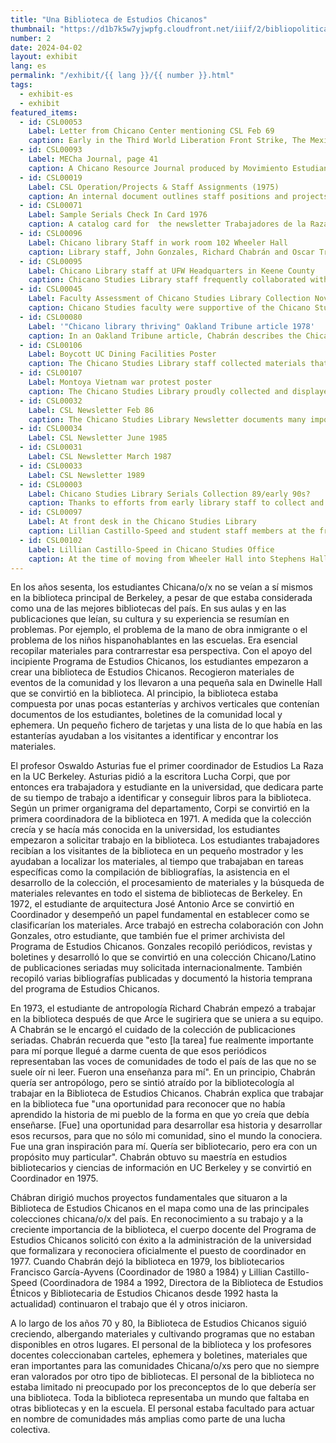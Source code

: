 ```yaml
---
title: "Una Biblioteca de Estudios Chicanos"
thumbnail: "https://d1b7k5w7yjwpfg.cloudfront.net/iiif/2/bibliopolitica_CSL00080_CSL00080_001/full/800,/0/default.jpg"
number: 2
date: 2024-04-02
layout: exhibit
lang: es
permalink: "/exhibit/{{ lang }}/{{ number }}.html"
tags: 
  - exhibit-es
  - exhibit
featured_items:
  - id: CSL00053
    Label: Letter from Chicano Center mentioning CSL Feb 69
    caption: Early in the Third World Liberation Front Strike, The Mexican-American Student Confederation made plans for a Chicano library and began to solicit donations of newspapers such as Compass, a Mexican-American Newspaper from Houston, Texas to begin collecting materials.
  - id: CSL00093
    Label: MECha Journal, page 41
    caption: A Chicano Resource Journal produced by Movimiento Estudiantil Chicano de Aztlán (MEChA), U.C. Berkeley in 1972 documents the early history and goals of the Chicano Studies Library
  - id: CSL00019
    Label: CSL Operation/Projects & Staff Assignments (1975)
    caption: An internal document outlines staff positions and projects at the Chicano Studies Library, showing the names of work study students who built and maintained the library.
  - id: CSL00071
    Label: Sample Serials Check In Card 1976
    caption: A catalog card for  the newsletter Trabajadores de la Raza documents how the Chicano Studies library tracked periodicals, some of which had irregular publication cycles
  - id: CSL00096
    Label: Chicano library Staff in work room 102 Wheeler Hall
    caption: Library staff, John Gonzales, Richard Chabrán and Oscar Treviño take a break in the library work room in Wheeler Hall
  - id: CSL00095
    Label: Chicano Library staff at UFW Headquarters in Keene County
    caption: Chicano Studies Library staff frequently collaborated with community groups. In this photo, Professor Juan Rodriguez,Chicano Studies Library staff and Librarian Rafaela Castro visited the United Farm Workers (UFW) library to advise on the UFW archive.
  - id: CSL00045
    Label: Faculty Assessment of Chicano Studies Library Collection Nov. 1976
    caption: Chicano Studies faculty were supportive of the Chicano Studies Library and lent their subject expertise to help library staff assess the collection 
  - id: CSL00080
    Label: '"Chicano library thriving" Oakland Tribune article 1978'
    caption: In an Oakland Tribune article, Chabrán describes the Chicano Studies Library and mentions plans for the Chicano Periodical Index
  - id: CSL00106
    Label: Boycott UC Dining Facilities Poster
    caption: The Chicano Studies Library staff collected materials that might not be collected by more traditional libraries, including poster art by local activists and artists like this one protesting the dining facilities serving grapes while the United Farm Workers were boycotting them.
  - id: CSL00107
    Label: Montoya Vietnam war protest poster
    caption: The Chicano Studies Library proudly collected and displayed artwork by local and emerging Chicanx artists, including work from Malaquías Montoya who taught non-traditional art classes at the Chicano Art Center, located off campus.
  - id: CSL00032
    Label: CSL Newsletter Feb 86
    caption: The Chicano Studies Library Newsletter documents many important activities and moments in the library’s history. Lillian Castillo-Speed collaborated with publications editor Carolyn Soto to publish the newsletters once a month from [list years]. The newsletter shared library news, collections updates and outlined ongoing library projects including the Chicano Periodical Index and Chicano Database. 
  - id: CSL00034
    Label: CSL Newsletter June 1985
  - id: CSL00031
    Label: CSL Newsletter March 1987
  - id: CSL00033
    Label: CSL Newsletter 1989
  - id: CSL00003
    Label: Chicano Studies Library Serials Collection 89/early 90s?
    caption: Thanks to efforts from early library staff to collect and microfilm Chicano newspapers, the Chicano Studies Library Serials collection remains one of the key Chicano serials collections in the world.
  - id: CSL00097
    Label: At front desk in the Chicano Studies Library
    caption: Lillian Castillo-Speed and student staff members at the front desk of the Chicano Studies Library in 1993. Artwork decorates the walls.
  - id: CSL00102
    Label: Lillian Castillo-Speed in Chicano Studies Office
    caption: At the time of moving from Wheeler Hall into Stephens Hall, Castillo-Speed stands in an office of the Chicano Studies Library. This room was where the Chicano Database was updated and maintained. Staff used the blackboard to map out plans for the database.
---
```

En los años sesenta, los estudiantes Chicana/o/x no se veían a sí mismos en la biblioteca principal de Berkeley, a pesar de que estaba considerada como una de las mejores bibliotecas del país. En sus aulas y en las publicaciones que leían, su cultura y su experiencia se resumían en problemas.  Por ejemplo, el problema de la mano de obra inmigrante o el problema de los niños hispanohablantes en las escuelas.  Era esencial recopilar materiales para contrarrestar esa perspectiva. Con el apoyo del incipiente Programa de Estudios Chicanos, los estudiantes empezaron a crear una biblioteca de Estudios Chicanos. Recogieron materiales de eventos de la comunidad y los llevaron a una pequeña sala en Dwinelle Hall que se convirtió en la biblioteca. Al principio, la biblioteca estaba compuesta por unas pocas estanterías y archivos verticales que contenían documentos de los estudiantes, boletines de la comunidad local y ephemera. Un pequeño fichero de tarjetas y una lista de lo que había en las estanterías ayudaban a los visitantes a identificar y encontrar los materiales.

El profesor Oswaldo Asturias fue el primer coordinador de Estudios La Raza en la UC Berkeley.  Asturias pidió a la escritora Lucha Corpi, que por entonces era trabajadora y estudiante en la universidad, que dedicara parte de su tiempo de trabajo a identificar y conseguir libros para la biblioteca. Según un primer organigrama del departamento, Corpi se convirtió en la primera coordinadora de la biblioteca en 1971. A medida que la colección crecía y se hacía más conocida en la universidad, los estudiantes empezaron a solicitar trabajo en la biblioteca.  Los estudiantes trabajadores recibían a los visitantes de la biblioteca en un pequeño mostrador y les ayudaban a localizar los materiales, al tiempo que trabajaban en tareas específicas como la compilación de bibliografías, la asistencia en el desarrollo de la colección, el procesamiento de materiales y la búsqueda de materiales relevantes en todo el sistema de bibliotecas de Berkeley. En 1972, el estudiante de arquitectura José Antonio Arce se convirtió en Coordinador y desempeñó un papel fundamental en establecer como se clasificarían los materiales. Arce trabajó en estrecha colaboración con John Gonzales, otro estudiante, que también fue el primer archivista del Programa de Estudios Chicanos.  Gonzales recopiló periódicos, revistas y boletines y desarrolló lo que se convirtió en una colección Chicano/Latino de publicaciones seriadas muy solicitada internacionalmente. También recopiló varias bibliografías publicadas y documentó la historia temprana del programa de Estudios Chicanos. 

En 1973, el estudiante de antropología Richard Chabrán empezó a trabajar en la biblioteca después de que Arce le sugiriera que se uniera a su equipo. A Chabrán se le encargó el cuidado de la colección de publicaciones seriadas. Chabrán recuerda que "esto [la tarea] fue realmente importante para mí porque llegué a darme cuenta de que esos periódicos representaban las voces de comunidades de todo el país de las que no se suele oír ni leer. Fueron una enseñanza para mí". En un principio, Chabrán quería ser antropólogo, pero se sintió atraído por la bibliotecología al trabajar en la Biblioteca de Estudios Chicanos. Chabrán explica que trabajar en la biblioteca fue "una oportunidad para reconocer que no había aprendido la historia de mi pueblo de la forma en que yo creía que debía enseñarse. [Fue] una oportunidad para desarrollar esa historia y desarrollar esos recursos, para que no sólo mi comunidad, sino el mundo la conociera. Fue una gran inspiración para mí. Quería ser bibliotecario, pero era con un propósito muy particular". Chabrán obtuvo su maestría en estudios bibliotecarios y ciencias de información en UC Berkeley y se convirtió en Coordinador en 1975.  

Chábran dirigió muchos proyectos fundamentales que situaron a la Biblioteca de Estudios Chicanos en el mapa como una de las principales colecciones chicana/o/x del país. En reconocimiento a su trabajo y a la creciente importancia de la biblioteca, el cuerpo docente del Programa de Estudios Chicanos solicitó con éxito a la administración de la universidad que formalizara y reconociera oficialmente el puesto de coordinador en 1977. Cuando Chabrán dejó la biblioteca en 1979, los bibliotecarios Francisco García-Ayvens (Coordinador de 1980 a 1984) y Lillian Castillo-Speed (Coordinadora de 1984 a 1992, Directora de la Biblioteca de Estudios Étnicos y Bibliotecaria de Estudios Chicanos desde 1992 hasta la actualidad) continuaron el trabajo que él y otros iniciaron.  

A lo largo de los años 70 y 80, la Biblioteca de Estudios Chicanos siguió creciendo, albergando materiales y cultivando programas que no estaban disponibles en otros lugares. El personal de la biblioteca y los profesores docentes coleccionaban carteles, ephemera y boletines, materiales que eran importantes para las comunidades Chicana/o/xs pero que no siempre eran valorados por otro tipo de bibliotecas. El personal de la biblioteca no estaba limitado ni preocupado por los preconceptos de lo que debería ser una biblioteca. Toda la biblioteca representaba un mundo que faltaba en otras bibliotecas y en la escuela. El personal estaba facultado para actuar en nombre de comunidades más amplias como parte de una lucha colectiva. 

